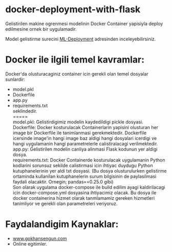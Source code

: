 # docker-deployment-with-flask
Gelistirilen makine ogrenmesi modelinin Docker Container yapisiyla deploy edilmesine ornek bir uygulamadir.


Model gelistirme surecini [ML-Deployment](https://github.com/hasanamanet/ML-Deployment/tree/master/modeling) adresinden inceleyebilirsiniz.


# Docker ile ilgili temel kavramlar: 
Docker'da olusturacaginiz container icin gerekli olan temel dosyalar sunlardir:
- model.pkl
- Dockerfile
- app.py
- requirements.txt
<br> seklindedir.<br>
=====<br>
model.pkl: Gelistirdigimiz modelin kaydedildigi pickle dosyasi. <br>
Dockerfile: Docker kosturulacak Containerlarin yapisini olusturan her image bir Dockerfile ile tanimlanmasi gerekmektedir. Dockerfile icersinde image'in hangi image baz aldigi hangi dosyalari icerdigi ve hangi uygulamanin hangi parametrelerle calistiralacagi verilmektedir.<br>
app.py: Gelistirilen modelin canliya alinmasi Flask kodunun yer aldigi dosya.<br>
requirements.txt: Docker Containerde kosturulacak uygulamanin Python kodlarini sorunsuz sekilde calistirmasi icin ihtiyac duydugu Python kutuphanelerinin yer aldi txt dosyasi. (Bu dosya olusturulurken gelistirme ortaminda kullanilan kutuphanelerin surum bilgisinin de paylasilmasi faydali olacaktir. Ornegin; pandas==0.25.0 gibi)<br>
Son olarak uygulama docker-compose ile build edilim ayagi kaldirilacagi icin docker-compose.yml dosyasina ihtiyacimiz olacak. Bu dosya ile docker containerina hizmet olarak tanmlamamiz gereken hizmetleri tanimliyor ve gerekli olan parametreleri veriyoruz.

# Faydalandigim Kaynaklar:
- www.gokhansengun.com
- Online egitimler.

